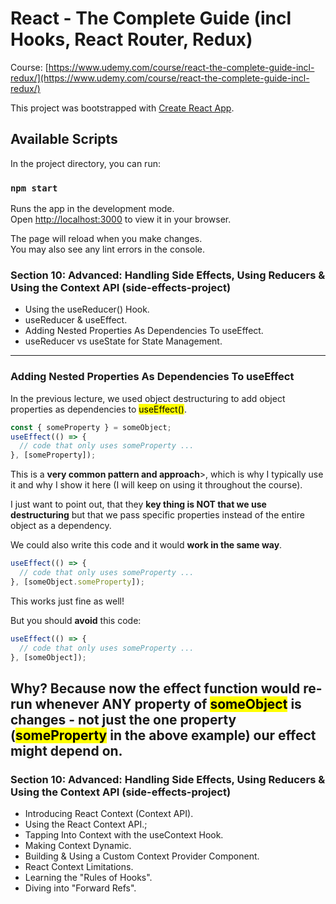 # React - The Complete Guide (incl Hooks, React Router, Redux)
Course: [https://www.udemy.com/course/react-the-complete-guide-incl-redux/](https://www.udemy.com/course/react-the-complete-guide-incl-redux/)

This project was bootstrapped with [Create React App](https://github.com/facebook/create-react-app).

## Available Scripts

In the project directory, you can run:

### `npm start`

Runs the app in the development mode.\
Open [http://localhost:3000](http://localhost:3000) to view it in your browser.

The page will reload when you make changes.\
You may also see any lint errors in the console.

### Section 10: Advanced: Handling Side Effects, Using Reducers & Using the Context API (side-effects-project)
- Using the useReducer() Hook.
- useReducer & useEffect.
- Adding Nested Properties As Dependencies To useEffect.
- useReducer vs useState for State Management.
---

### Adding Nested Properties As Dependencies To useEffect
In the previous lecture, we used object destructuring to add object properties as dependencies to <mark>useEffect()</mark>.
```javascript
const { someProperty } = someObject;
useEffect(() => {
  // code that only uses someProperty ...
}, [someProperty]);
```
<p>
This is a <b>very common pattern and approach</b>>, which is why I typically use it and why I show it here (I will keep on using it throughout the course).
</p>
<p>
I just want to point out, that they <b>key thing is NOT that we use destructuring</b> but that we pass specific properties instead of the entire object as a dependency.
</p>
We could also write this code and it would <b>work in the same way</b>.

```javascript
useEffect(() => {
  // code that only uses someProperty ...
}, [someObject.someProperty]);
```
This works just fine as well!

But you should **avoid** this code:
```javascript
useEffect(() => {
  // code that only uses someProperty ...
}, [someObject]);
```
Why?
Because now the **effect function would re-run whenever ANY property** of <mark>someObject</mark> is changes - not just the one property (<mark>someProperty</mark> in the above example) our effect might depend on.
---

### Section 10: Advanced: Handling Side Effects, Using Reducers & Using the Context API (side-effects-project)
- Introducing React Context (Context API).
- Using the React Context API.;
- Tapping Into Context with the useContext Hook.
- Making Context Dynamic.
- Building & Using a Custom Context Provider Component.
- React Context Limitations.
- Learning the "Rules of Hooks".
- Diving into "Forward Refs".

